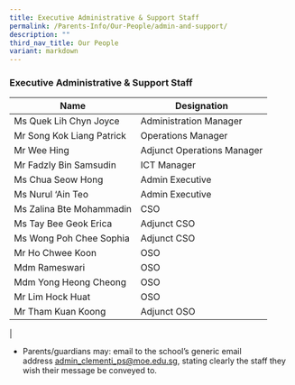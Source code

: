 ```yaml
---
title: Executive Administrative & Support Staff
permalink: /Parents-Info/Our-People/admin-and-support/
description: ""
third_nav_title: Our People
variant: markdown
---
```

### Executive Administrative & Support Staff

| Name | Designation |
|---|---|
| Ms Quek Lih Chyn Joyce | Administration Manager |
| Mr Song Kok Liang Patrick | Operations Manager  |
| Mr Wee Hing | Adjunct Operations Manager  |
| Mr Fadzly Bin Samsudin | ICT Manager |
| Ms Chua Seow Hong | Admin Executive |
| Ms Nurul ‘Ain Teo | Admin Executive |
| Ms Zalina Bte Mohammadin |CSO |
| Ms Tay Bee Geok Erica  |Adjunct CSO |
| Ms Wong Poh Chee Sophia | Adjunct CSO |
| Mr Ho Chwee Koon | OSO |
| Mdm Rameswari | OSO |
| Mdm Yong Heong Cheong |OSO |
| Mr Lim Hock Huat | OSO |
| Mr Tham Kuan Koong | Adjunct OSO |
| 

*   Parents/guardians may: email to the school’s generic email address [admin_clementi_ps@moe.edu.sg](admin_clementi_ps@moe.edu.sg), stating clearly the staff they wish their message be conveyed to.